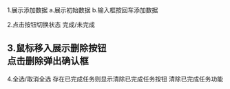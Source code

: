 1.展示添加数据
a.展示初始数据
b.输入框按回车添加数据

2.点击按钮切换状态 完成/未完成

3.鼠标移入展示删除按钮  
 点击删除弹出确认框
--------------------------
4.全选/取消全选
存在已完成任务则显示清除已完成任务按钮 清除已完成任务功能
